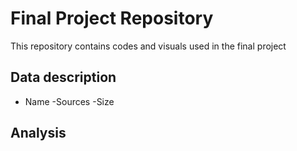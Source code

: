# Final Project Repository

This repository contains codes and visuals used in the final project

## Data description

- Name
-Sources
-Size 

## Analysis
